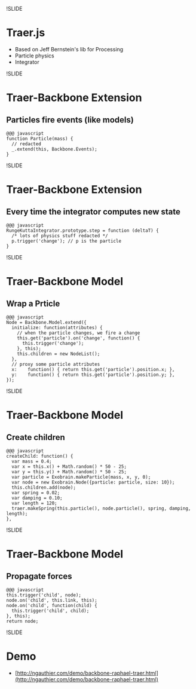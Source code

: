 !SLIDE
# Traer.js
* Based on Jeff Bernstein's lib for Processing
* Particle physics
* Integrator

!SLIDE
# Traer-Backbone Extension
## Particles fire events (like models)
    @@@ javascript
    function Particle(mass) {
      // redacted
      _.extend(this, Backbone.Events);
    }

!SLIDE
# Traer-Backbone Extension
## Every time the integrator computes new state

    @@@ javascript
    RungeKuttaIntegrator.prototype.step = function (deltaT) {
      /* lots of physics stuff redacted */
      p.trigger('change'); // p is the particle
    }

!SLIDE
# Traer-Backbone Model
## Wrap a Prticle
    @@@ javascript
    Node = Backbone.Model.extend({
      initialize: function(attributes) {
        // when the particle changes, we fire a change
        this.get('particle').on('change', function() {
          this.trigger('change'); 
        }, this);
        this.children = new NodeList();
      },
      // proxy some particle attributes
      x:    function() { return this.get('particle').position.x; },
      y:    function() { return this.get('particle').position.y; },
    });

!SLIDE
# Traer-Backbone Model
## Create children
    @@@ javascript
    createChild: function() {
      var mass = 0.4;
      var x = this.x() + Math.random() * 50 - 25;
      var y = this.y() + Math.random() * 50 - 25;
      var particle = Exobrain.makeParticle(mass, x, y, 0);
      var node = new Exobrain.Node({particle: particle, size: 10});
      this.children.add(node);
      var spring = 0.02;
      var damping = 0.10;
      var length = 120;
      traer.makeSpring(this.particle(), node.particle(), spring, damping, length);
    },

!SLIDE
# Traer-Backbone Model
## Propagate forces
    @@@ javascript
    this.trigger('child', node);
    node.on('child', this.link, this);
    node.on('child', function(child) {
      this.trigger('child', child);
    }, this);
    return node;

!SLIDE
# Demo
* [http://ngauthier.com/demo/backbone-raphael-traer.html](http://ngauthier.com/demo/backbone-raphael-traer.html)
